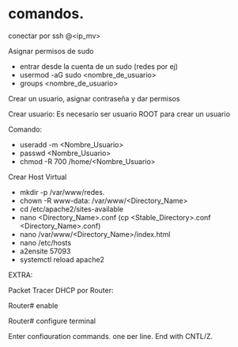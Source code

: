 # comandos.

conectar por ssh <usuario>@<ip_mv>

Asignar permisos de sudo 

- entrar desde la cuenta de un sudo (redes por ej)
- usermod -aG sudo <nombre_de_usuario>
- groups <nombre_de_usuario>

Crear un usuario, asignar contraseña y dar permisos

Crear usuario: Es necesario ser usuario ROOT para crear un usuario

Comando: 

- useradd -m <Nombre_Usuario>
- passwd <Nombre_Usuario>
- chmod -R 700 /home/<Nombre_Usuario>

Crear Host Virtual 

- mkdir -p /var/www/redes.
- chown -R www-data: /var/www/<Directory_Name>
- cd /etc/apache2/sites-available
- nano <Directory_Name>.conf (cp <Stable_Directory>.conf <Directory_Name>.conf)
- nano /var/www/<Directory_Name>/index.html
- nano /etc/hosts
- a2ensite 57093
- systemctl reload apache2

EXTRA:

Packet Tracer
DHCP por Router:

Router# enable

Router# configure terminal

Enter configuration commands, one per line.  End with CNTL/Z.

Router(config)#
ip dhcp pool red0

network 192.168.0.0 255.255.255.0

dns-server 192.168.0.3

default-route 192.168.0.1    (gateway)exit

Maquina Virtual
habilitar apache
1-2) crear .conf en /etc/apache2/sites-available/con el siguiente formato(puede variar)
.conf para apache <VirtualHost *:80>    ServerAdmin admin@redes2024.com.ar    DocumentRoot /var/www/sitio1.com/public_html/    ErrorLog ${APACHE_LOG_DIR}/error.log    CustomLog ${APACHE_LOG_DIR}/access.log combined
    <Location /administracion.html>        AuthType Basic        AuthName "Por favor, ingresar la contraseña"        AuthUserFile /etc/apache2/.htpasswd        Require valid-user    </Location></VirtualHost>

crear html en /var/www/ 

<!DOCTYPE html><html lang="es"><head>    <meta charset="UTF-8">    <meta name="viewport" content="width=device-width, initial-scale=1.0">    <title>Página Básica</title></head><body>    <header>        <h1>Bienvenido a mi página web</h1>    </header>    <footer>        <p>&copy; 2024 Mi Sitio Web. Todos los derechos reservados.</p>    </footer></body></html>

sudo a2ensitesudo systemctl restart apache2
3) prestar atencion al documentroot, revisar que termine en / 
4) modificar el ports.conf en /etc/apache2/
5)chown -R www-data:www-data /carpetas
sudo ufw allow sshsudo ufw allow 80/tcp